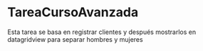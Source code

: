 # TareaCursoAvanzada
Esta tarea se basa en registrar clientes y después mostrarlos en datagridview para separar hombres y mujeres 
